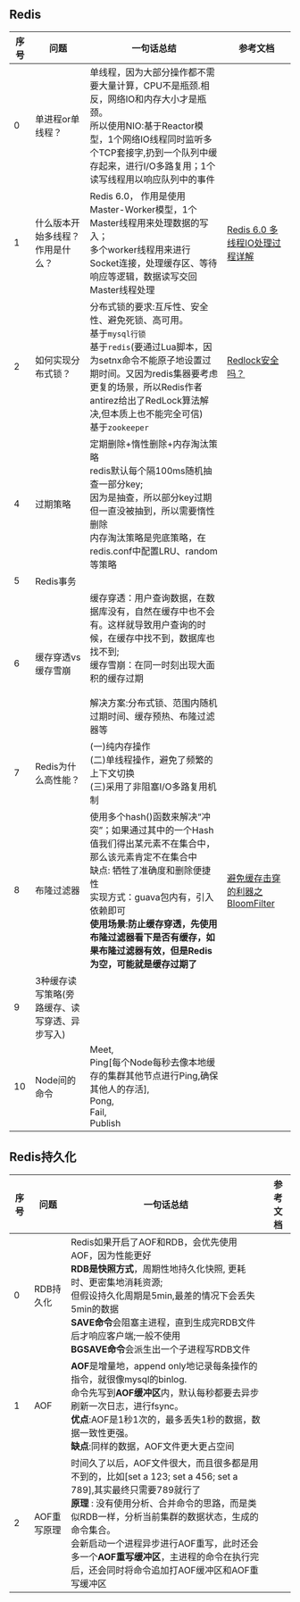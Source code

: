 ## Redis
| 序号 | 问题                                          | 一句话总结                                                   | 参考文档                                                     |
| ---- | --------------------------------------------- | ------------------------------------------------------------ | ------------------------------------------------------------ |
| 0    | 单进程or单线程？                              | 单线程，因为大部分操作都不需要大量计算，CPU不是瓶颈.相反，网络IO和内存大小才是瓶颈。<br>所以使用NIO:基于Reactor模型，1个网络IO线程同时监听多个TCP套接字,扔到一个队列中缓存起来，进行I/O多路复用；1个读写线程用以响应队列中的事件 |                                                              |
| 1    | 什么版本开始多线程？作用是什么？              | Redis 6.0， 作用是使用Master-Worker模型，1个Master线程用来处理数据的写入；<br>多个worker线程用来进行Socket连接，处理缓存区、等待响应等逻辑，数据读写交回Master线程处理 | [Redis 6.0 多线程IO处理过程详解](https://zhuanlan.zhihu.com/p/144805500) |
| 2    | 如何实现分布式锁？                            | 分布式锁的要求:互斥性、安全性、避免死锁、高可用。<br>基于`mysql行锁`<br>基于`redis`(要通过Lua脚本，因为setnx命令不能原子地设置过期时间。又因为redis集器要考虑更复的场景，所以Redis作者antirez给出了RedLock算法解决,但本质上也不能完全可信)<br>基于`zookeeper` | [Redlock安全吗？](http://antirez.com/news/101)               |
| 4    | 过期策略                                      | 定期删除+惰性删除+内存淘汰策略<br>redis默认每个隔100ms随机抽查一部分key;<br>因为是抽查，所以部分key过期但一直没被抽到，所以需要惰性删除<br>内存淘汰策略是兜底策略，在redis.conf中配置LRU、random等策略 |                                                              |
| 5    | Redis事务                                     |                                                              |                                                              |
| 6    | 缓存穿透vs 缓存雪崩                           | 缓存穿透：用户查询数据，在数据库没有，自然在缓存中也不会有。这样就导致用户查询的时候，在缓存中找不到，数据库也找不到;<br>缓存雪崩：在同一时刻出现大面积的缓存过期<br><br>解决方案:分布式锁、范围内随机过期时间、缓存预热、布隆过滤器等 |                                                              |
| 7    | Redis为什么高性能？                           | (一)纯内存操作<br>(二)单线程操作，避免了频繁的上下文切换<br>(三)采用了非阻塞I/O多路复用机制 |                                                              |
| 8    | 布隆过滤器                                    | 使用多个hash()函数来解决“冲突”；如果通过其中的一个Hash值我们得出某元素不在集合中，那么该元素肯定不在集合中<br> 缺点: 牺牲了准确度和删除便捷性<br> 实现方式：guava包内有，引入依赖即可 <br> **使用场景:防止缓存穿透，先使用布隆过滤器看下是否有缓存，如果布隆过滤器有效，但是Redis为空，可能就是缓存过期了** | [避免缓存击穿的利器之BloomFilter](https://github.com/AobingJava/JavaFamily/blob/master/docs/redis/%E5%B8%83%E9%9A%86%E8%BF%87%E6%BB%A4%E5%99%A8(BloomFilter).md) |
| 9    | 3种缓存读写策略(旁路缓存、读写穿透、异步写入) |                                                              |                                                              |
| 10   | Node间的命令                                  | Meet, <br>Ping[每个Node每秒去像本地缓存的集群其他节点进行Ping,确保其他人的存活], <br>Pong, <br>Fail, <br>Publish |                                                              |

## Redis持久化

| 序号 | 问题        | 一句话总结                                                   | 参考文档 |
| ---- | ----------- | ------------------------------------------------------------ | -------- |
| 0    | RDB持久化   | Redis如果开启了AOF和RDB，会优先使用AOF，因为性能更好<br>**RDB是快照方式**，周期性地持久化快照, 更耗时、更密集地消耗资源; <br> 但假设持久化周期是5min,最差的情况下会丢失5min的数据 <br> **SAVE命令**会阻塞主进程，直到生成完RDB文件后才响应客户端;一般不使用 <br>**BGSAVE命令**会派生出一个子进程写RDB文件<br> |          |
| 1    | AOF         | **AOF**是增量地，append only地记录每条操作的指令，就很像mysql的binlog.<br>命令先写到**AOF缓冲区**内，默认每秒都要去异步刷新一次日志，进行fsync。<br>**优点**:AOF是1秒1次的，最多丢失1秒的数据，数据一致性更强。<br>**缺点**:同样的数据，AOF文件更大更占空间 |          |
| 2    | AOF重写原理 | 时间久了以后，AOF文件很大，而且很多都是用不到的，比如[set a 123; set a 456; set a 789],其实最终只需要789就行了<br>**原理** : 没有使用分析、合并命令的思路，而是类似RDB一样，分析当前集群的数据状态，生成的命令集合。<br>会新启动一个进程异步进行AOF重写，此时还会多一个**AOF重写缓冲区**，主进程的命令在执行完后，还会同时将命令追加打AOF缓冲区和AOF重写缓冲区 |          |

